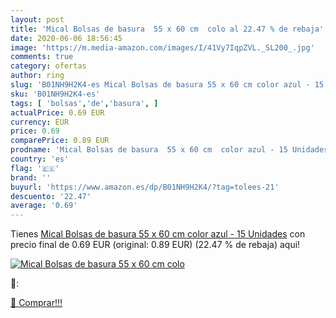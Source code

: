 ```yaml
---
layout: post
title: 'Mical Bolsas de basura  55 x 60 cm  colo al 22.47 % de rebaja'
date: 2020-06-06 18:56:45
image: 'https://m.media-amazon.com/images/I/41Vy7IqpZVL._SL200_.jpg'
comments: true
category: ofertas
author: ring
slug: 'B01NH9H2K4-es Mical Bolsas de basura 55 x 60 cm color azul - 15 Unidades'
sku: 'B01NH9H2K4-es'
tags: [ 'bolsas','de','basura', ]
actualPrice: 0.69 EUR
currency: EUR
price: 0.69
comparePrice: 0.89 EUR
prodname: 'Mical Bolsas de basura  55 x 60 cm  color azul - 15 Unidades'
country: 'es'
flag: '🇪🇸'
brand: ''
buyurl: 'https://www.amazon.es/dp/B01NH9H2K4/?tag=tolees-21'
descuento: '22.47'
average: '0.69'
---
```


Tienes [Mical Bolsas de basura  55 x 60 cm  color azul - 15 Unidades](https://www.amazon.es/dp/B01NH9H2K4/?tag=tolees-21) con precio final de  0.69 EUR (original: 0.89 EUR) (22.47 %  de rebaja) aqui!

[![Mical Bolsas de basura  55 x 60 cm  colo](https://m.media-amazon.com/images/I/41Vy7IqpZVL._SL200_.jpg)](https://www.amazon.es/dp/B01NH9H2K4/?tag=tolees-21)

🔎:


[🛒 Comprar!!!](https://www.amazon.es/dp/B01NH9H2K4/?tag=tolees-21)
